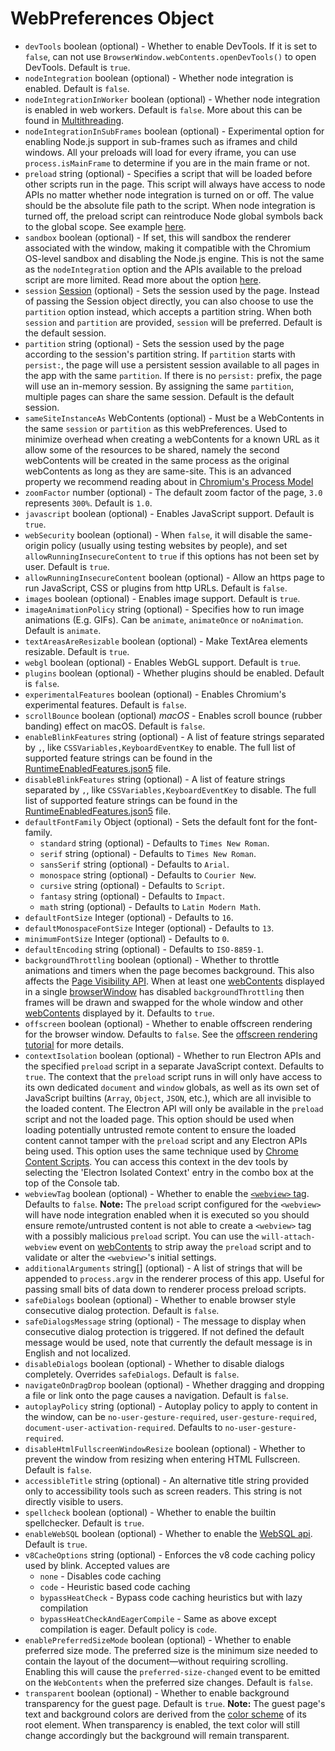 # WebPreferences Object

* `devTools` boolean (optional) - Whether to enable DevTools. If it is set to `false`, can not use `BrowserWindow.webContents.openDevTools()` to open DevTools. Default is `true`.
* `nodeIntegration` boolean (optional) - Whether node integration is enabled.
  Default is `false`.
* `nodeIntegrationInWorker` boolean (optional) - Whether node integration is
  enabled in web workers. Default is `false`. More about this can be found
  in [Multithreading](../../tutorial/multithreading.md).
* `nodeIntegrationInSubFrames` boolean (optional) - Experimental option for
  enabling Node.js support in sub-frames such as iframes and child windows. All your preloads will load for
  every iframe, you can use `process.isMainFrame` to determine if you are
  in the main frame or not.
* `preload` string (optional) - Specifies a script that will be loaded before other
  scripts run in the page. This script will always have access to node APIs
  no matter whether node integration is turned on or off. The value should
  be the absolute file path to the script.
  When node integration is turned off, the preload script can reintroduce
  Node global symbols back to the global scope. See example
  [here](../context-bridge.md#exposing-node-global-symbols).
* `sandbox` boolean (optional) - If set, this will sandbox the renderer
  associated with the window, making it compatible with the Chromium
  OS-level sandbox and disabling the Node.js engine. This is not the same as
  the `nodeIntegration` option and the APIs available to the preload script
  are more limited. Read more about the option [here](../../tutorial/sandbox.md).
* `session` [Session](../session.md#class-session) (optional) - Sets the session used by the
  page. Instead of passing the Session object directly, you can also choose to
  use the `partition` option instead, which accepts a partition string. When
  both `session` and `partition` are provided, `session` will be preferred.
  Default is the default session.
* `partition` string (optional) - Sets the session used by the page according to the
  session's partition string. If `partition` starts with `persist:`, the page
  will use a persistent session available to all pages in the app with the
  same `partition`. If there is no `persist:` prefix, the page will use an
  in-memory session. By assigning the same `partition`, multiple pages can share
  the same session. Default is the default session.
* `sameSiteInstanceAs` WebContents (optional) - Must be a WebContents in the same `session`
  or `partition` as this webPreferences. Used to minimize overhead when creating a webContents
  for a known URL as it allow some of the resources to be shared, namely the second webContents
  will be created in the same process as the original webContents as long as they are same-site.
  This is an advanced property we recommend reading about in [Chromium's Process Model](https://chromium.googlesource.com/chromium/src/+/main/docs/process_model_and_site_isolation.md)
* `zoomFactor` number (optional) - The default zoom factor of the page, `3.0` represents
  `300%`. Default is `1.0`.
* `javascript` boolean (optional) - Enables JavaScript support. Default is `true`.
* `webSecurity` boolean (optional) - When `false`, it will disable the
  same-origin policy (usually using testing websites by people), and set
  `allowRunningInsecureContent` to `true` if this options has not been set
  by user. Default is `true`.
* `allowRunningInsecureContent` boolean (optional) - Allow an https page to run
  JavaScript, CSS or plugins from http URLs. Default is `false`.
* `images` boolean (optional) - Enables image support. Default is `true`.
* `imageAnimationPolicy` string (optional) - Specifies how to run image animations (E.g. GIFs).  Can be `animate`, `animateOnce` or `noAnimation`.  Default is `animate`.
* `textAreasAreResizable` boolean (optional) - Make TextArea elements resizable. Default
  is `true`.
* `webgl` boolean (optional) - Enables WebGL support. Default is `true`.
* `plugins` boolean (optional) - Whether plugins should be enabled. Default is `false`.
* `experimentalFeatures` boolean (optional) - Enables Chromium's experimental features.
  Default is `false`.
* `scrollBounce` boolean (optional) _macOS_ - Enables scroll bounce
  (rubber banding) effect on macOS. Default is `false`.
* `enableBlinkFeatures` string (optional) - A list of feature strings separated by `,`, like
  `CSSVariables,KeyboardEventKey` to enable. The full list of supported feature
  strings can be found in the [RuntimeEnabledFeatures.json5][runtime-enabled-features]
  file.
* `disableBlinkFeatures` string (optional) - A list of feature strings separated by `,`,
  like `CSSVariables,KeyboardEventKey` to disable. The full list of supported
  feature strings can be found in the
  [RuntimeEnabledFeatures.json5][runtime-enabled-features] file.
* `defaultFontFamily` Object (optional) - Sets the default font for the font-family.
  * `standard` string (optional) - Defaults to `Times New Roman`.
  * `serif` string (optional) - Defaults to `Times New Roman`.
  * `sansSerif` string (optional) - Defaults to `Arial`.
  * `monospace` string (optional) - Defaults to `Courier New`.
  * `cursive` string (optional) - Defaults to `Script`.
  * `fantasy` string (optional) - Defaults to `Impact`.
  * `math` string (optional) - Defaults to `Latin Modern Math`.
* `defaultFontSize` Integer (optional) - Defaults to `16`.
* `defaultMonospaceFontSize` Integer (optional) - Defaults to `13`.
* `minimumFontSize` Integer (optional) - Defaults to `0`.
* `defaultEncoding` string (optional) - Defaults to `ISO-8859-1`.
* `backgroundThrottling` boolean (optional) - Whether to throttle animations and timers
  when the page becomes background. This also affects the
  [Page Visibility API](../browser-window.md#page-visibility). When at least one
  [webContents](../web-contents.md) displayed in a single
  [browserWindow](../browser-window.md) has disabled `backgroundThrottling` then
  frames will be drawn and swapped for the whole window and other
  [webContents](../web-contents.md) displayed by it. Defaults to `true`.
* `offscreen` boolean (optional) - Whether to enable offscreen rendering for the browser
  window. Defaults to `false`. See the
  [offscreen rendering tutorial](../../tutorial/offscreen-rendering.md) for
  more details.
* `contextIsolation` boolean (optional) - Whether to run Electron APIs and
  the specified `preload` script in a separate JavaScript context. Defaults
  to `true`. The context that the `preload` script runs in will only have
  access to its own dedicated `document` and `window` globals, as well as
  its own set of JavaScript builtins (`Array`, `Object`, `JSON`, etc.),
  which are all invisible to the loaded content. The Electron API will only
  be available in the `preload` script and not the loaded page. This option
  should be used when loading potentially untrusted remote content to ensure
  the loaded content cannot tamper with the `preload` script and any
  Electron APIs being used.  This option uses the same technique used by
  [Chrome Content Scripts][chrome-content-scripts].  You can access this
  context in the dev tools by selecting the 'Electron Isolated Context'
  entry in the combo box at the top of the Console tab.
* `webviewTag` boolean (optional) - Whether to enable the [`<webview>` tag](../webview-tag.md).
  Defaults to `false`. **Note:** The
  `preload` script configured for the `<webview>` will have node integration
  enabled when it is executed so you should ensure remote/untrusted content
  is not able to create a `<webview>` tag with a possibly malicious `preload`
  script. You can use the `will-attach-webview` event on [webContents](../web-contents.md)
  to strip away the `preload` script and to validate or alter the
  `<webview>`'s initial settings.
* `additionalArguments` string[] (optional) - A list of strings that will be appended
  to `process.argv` in the renderer process of this app.  Useful for passing small
  bits of data down to renderer process preload scripts.
* `safeDialogs` boolean (optional) - Whether to enable browser style
  consecutive dialog protection. Default is `false`.
* `safeDialogsMessage` string (optional) - The message to display when
  consecutive dialog protection is triggered. If not defined the default
  message would be used, note that currently the default message is in
  English and not localized.
* `disableDialogs` boolean (optional) - Whether to disable dialogs
  completely. Overrides `safeDialogs`. Default is `false`.
* `navigateOnDragDrop` boolean (optional) - Whether dragging and dropping a
  file or link onto the page causes a navigation. Default is `false`.
* `autoplayPolicy` string (optional) - Autoplay policy to apply to
  content in the window, can be `no-user-gesture-required`,
  `user-gesture-required`, `document-user-activation-required`. Defaults to
  `no-user-gesture-required`.
* `disableHtmlFullscreenWindowResize` boolean (optional) - Whether to
  prevent the window from resizing when entering HTML Fullscreen. Default
  is `false`.
* `accessibleTitle` string (optional) - An alternative title string provided only
  to accessibility tools such as screen readers. This string is not directly
  visible to users.
* `spellcheck` boolean (optional) - Whether to enable the builtin spellchecker.
  Default is `true`.
* `enableWebSQL` boolean (optional) - Whether to enable the [WebSQL api](https://www.w3.org/TR/webdatabase/).
  Default is `true`.
* `v8CacheOptions` string (optional) - Enforces the v8 code caching policy
  used by blink. Accepted values are
  * `none` - Disables code caching
  * `code` - Heuristic based code caching
  * `bypassHeatCheck` - Bypass code caching heuristics but with lazy compilation
  * `bypassHeatCheckAndEagerCompile` - Same as above except compilation is eager.
  Default policy is `code`.
* `enablePreferredSizeMode` boolean (optional) - Whether to enable
  preferred size mode. The preferred size is the minimum size needed to
  contain the layout of the document—without requiring scrolling. Enabling
  this will cause the `preferred-size-changed` event to be emitted on the
  `WebContents` when the preferred size changes. Default is `false`.
* `transparent` boolean (optional) - Whether to enable background transparency for the guest page. Default is `true`. **Note:** The guest page's text and background colors are derived from the [color scheme](https://developer.mozilla.org/en-US/docs/Web/CSS/color-scheme) of its root element. When transparency is enabled, the text color will still change accordingly but the background will remain transparent.

[chrome-content-scripts]: https://developer.chrome.com/extensions/content_scripts#execution-environment
[runtime-enabled-features]: https://source.chromium.org/chromium/chromium/src/+/main:third_party/blink/renderer/platform/runtime_enabled_features.json5
